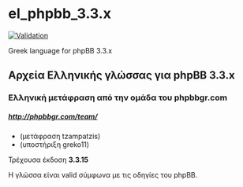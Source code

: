 # el_phpbb_3.3.x

[![Validation](https://github.com/tzampatzis/el_phpbb_3.3.x/actions/workflows/validator.yml/badge.svg)](https://github.com/tzampatzis/el_phpbb_3.3.x/actions/workflows/validator.yml)

Greek language for phpBB 3.3.x

Αρχεία Ελληνικής γλώσσας για phpBB 3.3.x
--------------------------------------

### Ελληνική μετάφραση από την ομάδα του phpbbgr.com
##### http://phpbbgr.com/team/

 * (μετάφραση tzampatzis)
 * (υποστήριξη greko11)

Τρέχουσα έκδοση **3.3.15**

Η γλώσσα είναι valid σύμφωνα με τις οδηγίες του phpBB.
